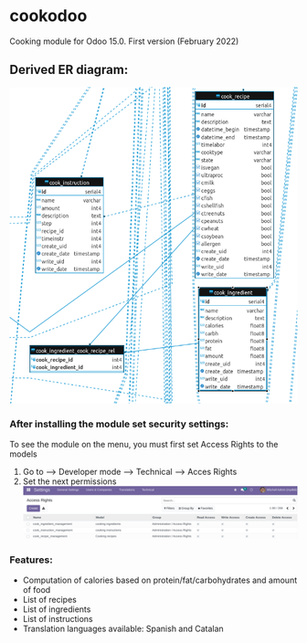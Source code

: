 # cookodoo

Cooking module for Odoo 15.0. First version (February 2022)


**Derived ER diagram:**
------

![A test image](static/description/Cook_ER_diagram.png)

### After installing the module set security settings:

To see the module on the menu, you must first set Access Rights to the models

1. Go to --> Developer mode --> Technical --> Acces Rights 
2. Set the next permissions ![set_permiss](static/description/set_AR.png)

### Features:

+ Computation of calories based on protein/fat/carbohydrates and amount of food
+ List of recipes
+ List of ingredients
+ List of instructions
+ Translation languages available: Spanish and Catalan


